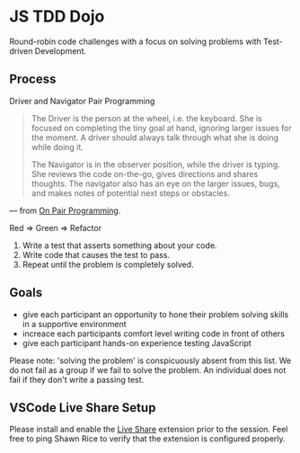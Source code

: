 # JS TDD Dojo

Round-robin code challenges with a focus on solving problems with Test-driven Development.

## Process

Driver and Navigator Pair Programming

> The Driver is the person at the wheel, i.e. the keyboard. She is focused on completing the tiny goal at hand, ignoring larger issues for the moment. A driver should always talk through what she is doing while doing it.
>
> The Navigator is in the observer position, while the driver is typing. She reviews the code on-the-go, gives directions and shares thoughts. The navigator also has an eye on the larger issues, bugs, and makes notes of potential next steps or obstacles.

— from [On Pair Programming](https://martinfowler.com/articles/on-pair-programming.html#DriverAndNavigator).

Red => Green => Refactor

1. Write a test that asserts something about your code.
2. Write code that causes the test to pass.
3. Repeat until the problem is completely solved.

## Goals

- give each participant an opportunity to hone their problem solving skills in a supportive environment
- increace each participants comfort level writing code in front of others
- give each participant hands-on experience testing JavaScript

Please note: 'solving the problem' is conspicuously absent from this list. We do not fail as a group if we fail to solve the problem. An individual does not fail if they don't write a passing test.

## VSCode Live Share Setup

Please install and enable the [Live Share](https://code.visualstudio.com/learn/collaboration/live-share#_get-started-with-live-share) extension prior to the session. Feel free to ping Shawn Rice to verify that the extension is configured properly.
